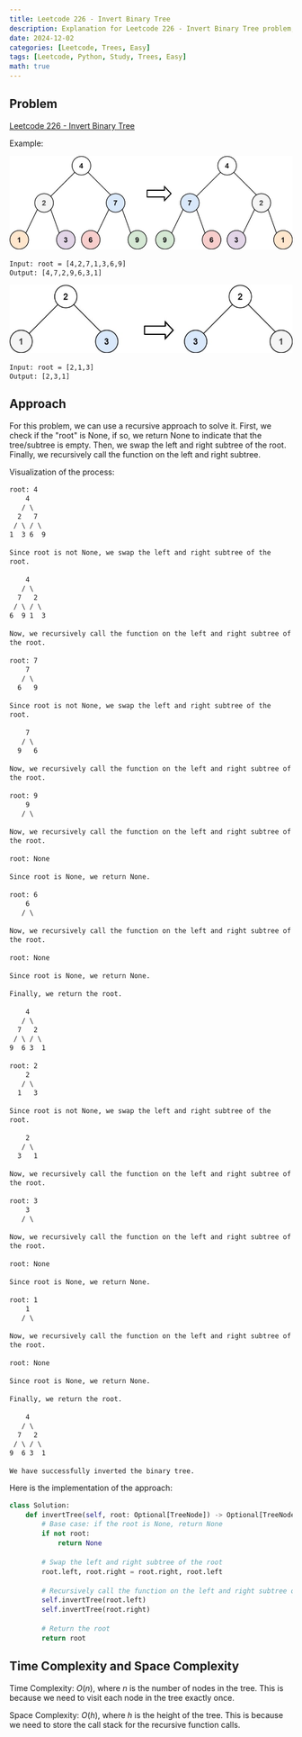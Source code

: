 ```yaml
---
title: Leetcode 226 - Invert Binary Tree
description: Explanation for Leetcode 226 - Invert Binary Tree problem, and its solution in Python.
date: 2024-12-02
categories: [Leetcode, Trees, Easy]
tags: [Leetcode, Python, Study, Trees, Easy]
math: true
---
```


## Problem
[Leetcode 226 - Invert Binary Tree](https://leetcode.com/problems/invert-binary-tree/description/)

Example:

![Desktop View](/assets/img/leetcode/leetcode226_problem(1).jpg)
```
Input: root = [4,2,7,1,3,6,9]
Output: [4,7,2,9,6,3,1]
```
![Desktop View](/assets/img/leetcode/leetcode226_problem(2).jpg)
```
Input: root = [2,1,3]
Output: [2,3,1]
```

## Approach

For this problem, we can use a recursive approach to solve it. First, we check if the "root" is None, if so, we return None to indicate that the tree/subtree is empty. Then, we swap the left and right subtree of the root. Finally, we recursively call the function on the left and right subtree.

Visualization of the process:
```
root: 4
    4          
   / \
  2   7      
 / \ / \
1  3 6  9

Since root is not None, we swap the left and right subtree of the root.

    4
   / \
  7   2
 / \ / \
6  9 1  3

Now, we recursively call the function on the left and right subtree of the root.

root: 7
    7
   / \
  6   9

Since root is not None, we swap the left and right subtree of the root.

    7
   / \
  9   6

Now, we recursively call the function on the left and right subtree of the root.

root: 9
    9
   / \

Now, we recursively call the function on the left and right subtree of the root.

root: None

Since root is None, we return None.

root: 6
    6
   / \

Now, we recursively call the function on the left and right subtree of the root.

root: None

Since root is None, we return None.

Finally, we return the root.

    4
   / \
  7   2
 / \ / \
9  6 3  1

root: 2
    2
   / \
  1   3

Since root is not None, we swap the left and right subtree of the root.

    2
   / \
  3   1

Now, we recursively call the function on the left and right subtree of the root.

root: 3
    3
   / \      

Now, we recursively call the function on the left and right subtree of the root.

root: None

Since root is None, we return None.

root: 1
    1
   / \     

Now, we recursively call the function on the left and right subtree of the root.

root: None

Since root is None, we return None.

Finally, we return the root.

    4
   / \
  7   2
 / \ / \
9  6 3  1

We have successfully inverted the binary tree.
```

Here is the implementation of the approach:

```python
class Solution:
    def invertTree(self, root: Optional[TreeNode]) -> Optional[TreeNode]:
        # Base case: if the root is None, return None
        if not root:
            return None
        
        # Swap the left and right subtree of the root
        root.left, root.right = root.right, root.left
        
        # Recursively call the function on the left and right subtree of the root
        self.invertTree(root.left)
        self.invertTree(root.right)
        
        # Return the root
        return root
```

## Time Complexity and Space Complexity

Time Complexity: $O(n)$, where $n$ is the number of nodes in the tree. This is because we need to visit each node in the tree exactly once.

Space Complexity: $O(h)$, where $h$ is the height of the tree. This is because we need to store the call stack for the recursive function calls.
